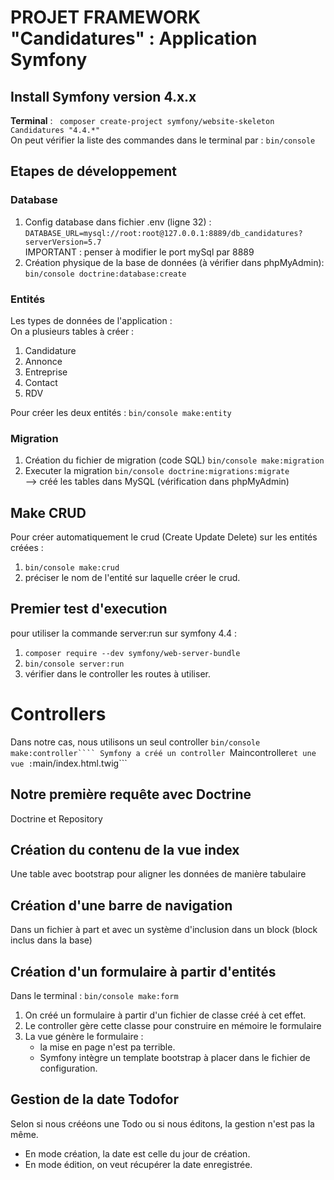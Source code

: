 # PROJET FRAMEWORK "Candidatures" : Application Symfony
## Install Symfony version 4.x.x
__Terminal__ : ``` composer create-project symfony/website-skeleton Candidatures "4.4.*"```  
On peut vérifier la liste des commandes dans le terminal par : ```bin/console```
## Etapes de développement

### Database
1. Config database dans fichier .env (ligne 32) :  
```DATABASE_URL=mysql://root:root@127.0.0.1:8889/db_candidatures?serverVersion=5.7```  
IMPORTANT : penser à modifier le port mySql par 8889
2. Création physique de la base de données (à vérifier dans phpMyAdmin):  
```bin/console doctrine:database:create```  

### Entités
Les types de données de l'application :  
    On a plusieurs tables à créer :  
1. Candidature
2. Annonce
3. Entreprise
4. Contact
5. RDV 

Pour créer les deux entités : ```bin/console make:entity```  


### Migration
1. Création du fichier de migration (code SQL) ```bin/console make:migration```
2. Executer la migration ```bin/console doctrine:migrations:migrate```  
--> créé les tables dans MySQL  (vérification dans phpMyAdmin)
## Make CRUD
Pour créer automatiquement le crud (Create Update Delete) sur les entités créées :
1. ```bin/console make:crud```
2. préciser le nom de l'entité sur laquelle créer le crud.

## Premier test d'execution
pour utiliser la commande server:run sur symfony 4.4 :   
1. ```composer require --dev symfony/web-server-bundle```  
2. ```bin/console server:run```  
3. vérifier dans le controller les routes à utiliser.



# Controllers
Dans notre cas, nous utilisons un seul controller
```bin/console make:controller````
Symfony a créé un controller ```Maincontroller``` et une vue : ```main/index.html.twig```


 
 ## Notre première requête avec Doctrine
 Doctrine et Repository

 ## Création du contenu de la vue index
 Une table avec bootstrap pour aligner les données de manière tabulaire

 ## Création d'une barre de navigation
 Dans un fichier à part et avec un système d'inclusion dans un block (block inclus dans la base)

 ## Création d'un formulaire à partir d'entités
 Dans le terminal : ```bin/console make:form```  
 1. On créé un formulaire à partir d'un fichier de classe créé à cet effet.
 2. Le controller gère cette classe pour construire en mémoire le formulaire
 3. La vue génère le formulaire :
    - la mise en page n'est pa terrible.
    - Symfony intègre un template bootstrap à placer dans le fichier de configuration.

## Gestion de la date Todofor
Selon si nous crééons une Todo ou si nous éditons, la gestion n'est pas la même.
- En mode création, la date est celle du jour de création.
- En mode édition, on veut récupérer la date enregistrée.